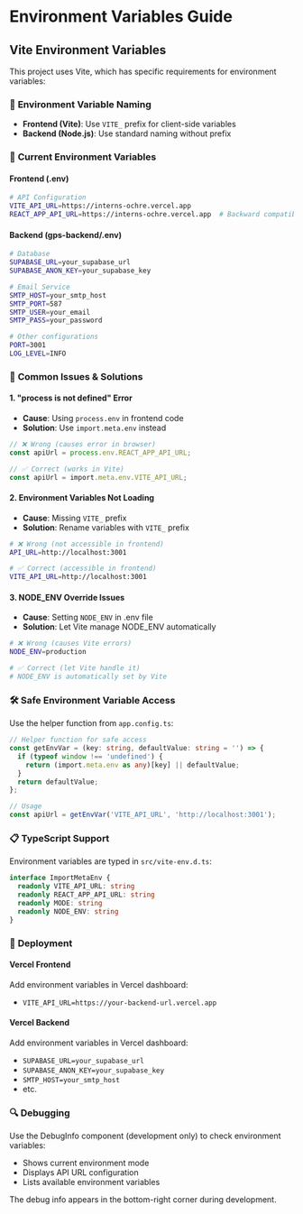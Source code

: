 # Environment Variables Guide

## Vite Environment Variables

This project uses Vite, which has specific requirements for environment variables:

### 🔧 **Environment Variable Naming**

- **Frontend (Vite)**: Use `VITE_` prefix for client-side variables
- **Backend (Node.js)**: Use standard naming without prefix

### 📝 **Current Environment Variables**

#### Frontend (.env)
```bash
# API Configuration
VITE_API_URL=https://interns-ochre.vercel.app
REACT_APP_API_URL=https://interns-ochre.vercel.app  # Backward compatibility
```

#### Backend (gps-backend/.env)
```bash
# Database
SUPABASE_URL=your_supabase_url
SUPABASE_ANON_KEY=your_supabase_key

# Email Service
SMTP_HOST=your_smtp_host
SMTP_PORT=587
SMTP_USER=your_email
SMTP_PASS=your_password

# Other configurations
PORT=3001
LOG_LEVEL=INFO
```

### 🚨 **Common Issues & Solutions**

#### 1. **"process is not defined" Error**
- **Cause**: Using `process.env` in frontend code
- **Solution**: Use `import.meta.env` instead

```typescript
// ❌ Wrong (causes error in browser)
const apiUrl = process.env.REACT_APP_API_URL;

// ✅ Correct (works in Vite)
const apiUrl = import.meta.env.VITE_API_URL;
```

#### 2. **Environment Variables Not Loading**
- **Cause**: Missing `VITE_` prefix
- **Solution**: Rename variables with `VITE_` prefix

```bash
# ❌ Wrong (not accessible in frontend)
API_URL=http://localhost:3001

# ✅ Correct (accessible in frontend)
VITE_API_URL=http://localhost:3001
```

#### 3. **NODE_ENV Override Issues**
- **Cause**: Setting `NODE_ENV` in .env file
- **Solution**: Let Vite manage NODE_ENV automatically

```bash
# ❌ Wrong (causes Vite errors)
NODE_ENV=production

# ✅ Correct (let Vite handle it)
# NODE_ENV is automatically set by Vite
```

### 🛠️ **Safe Environment Variable Access**

Use the helper function from `app.config.ts`:

```typescript
// Helper function for safe access
const getEnvVar = (key: string, defaultValue: string = '') => {
  if (typeof window !== 'undefined') {
    return (import.meta.env as any)[key] || defaultValue;
  }
  return defaultValue;
};

// Usage
const apiUrl = getEnvVar('VITE_API_URL', 'http://localhost:3001');
```

### 📋 **TypeScript Support**

Environment variables are typed in `src/vite-env.d.ts`:

```typescript
interface ImportMetaEnv {
  readonly VITE_API_URL: string
  readonly REACT_APP_API_URL: string
  readonly MODE: string
  readonly NODE_ENV: string
}
```

### 🚀 **Deployment**

#### Vercel Frontend
Add environment variables in Vercel dashboard:
- `VITE_API_URL=https://your-backend-url.vercel.app`

#### Vercel Backend
Add environment variables in Vercel dashboard:
- `SUPABASE_URL=your_supabase_url`
- `SUPABASE_ANON_KEY=your_supabase_key`
- `SMTP_HOST=your_smtp_host`
- etc.

### 🔍 **Debugging**

Use the DebugInfo component (development only) to check environment variables:
- Shows current environment mode
- Displays API URL configuration
- Lists available environment variables

The debug info appears in the bottom-right corner during development.